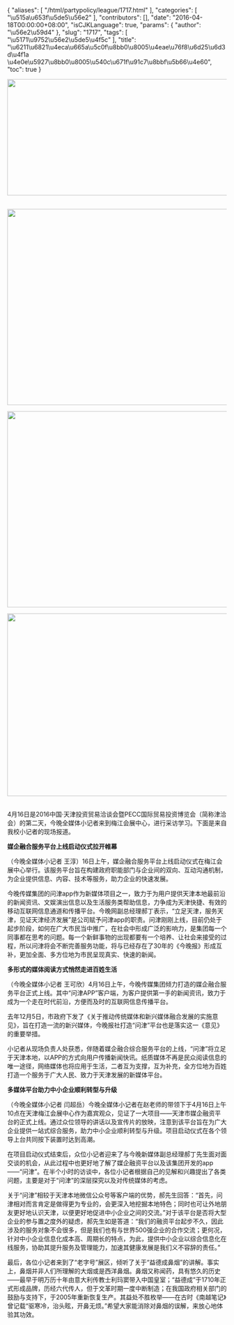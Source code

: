 {
    "aliases": [
        "/html/partypolicy/league/1717.html"
    ],
    "categories": [
        "\u515a\u653f\u5de5\u56e2"
    ],
    "contributors": [],
    "date": "2016-04-18T00:00:00+08:00",
    "isCJKLanguage": true,
    "params": {
        "author": "\u56e2\u59d4"
    },
    "slug": "1717",
    "tags": [
        "\u5171\u9752\u56e2\u5de5\u4f5c"
    ],
    "title": "\u6211\u6821\u4eca\u665a\u5c0f\u8bb0\u8005\u4eae\u76f8\u6d25\u6d3d\u4f1a \u4e0e\u5927\u8bb0\u8005\u540c\u671f\u91c7\u8bbf\u5b66\u4e60",
    "toc": true
}


<img
    src="https://cdn.tfls.online/mirror/full/6e39589e150b235db16f2981a0fee4b39c5189b4.jpg"
    style="display:block;margin-left:auto;margin-right:auto;"
    decoding="async"
    fetchpriority="auto"
    loading="lazy"
    height="267"
    width="567"
/> 





<img
    src="https://cdn.tfls.online/mirror/full/079e44fa230f9b74f6806bb249373cb8f465c83b.jpg"
    style="display:block;margin-left:auto;margin-right:auto;"
    decoding="async"
    fetchpriority="auto"
    loading="lazy"
    height="450"
    width="600"
/>





<img
    src="https://cdn.tfls.online/mirror/full/7708e5782b21630895c0f081565f4ac89213f7ab.jpg"
    style="display:block;margin-left:auto;margin-right:auto;"
    decoding="async"
    fetchpriority="auto"
    loading="lazy"
    height="450"
    width="600"
/>





<img
    src="https://cdn.tfls.online/mirror/full/d76e311c89e488a273539bc40ab9051e38ba1a28.jpg"
    style="display:block;margin-left:auto;margin-right:auto;"
    decoding="async"
    fetchpriority="auto"
    loading="lazy"
    height="419"
    width="557"
/> 







4月16日是2016中国·天津投资贸易洽谈会暨PECC国际贸易投资博览会（简称津洽会）的第二天，今晚全媒体小记者来到梅江会展中心，进行采访学习。下面是来自我校小记者的现场报道。




**媒企融合服务平台上线启动仪式拉开帷幕**




（今晚全媒体小记者 王淳）16日上午，媒企融合服务平台上线启动仪式在梅江会展中心举行。该服务平台旨在构建政府职能部门与企业间的双向、互动沟通机制，为企业提供信息、内容、技术等服务，助力企业的快速发展。




今晚传媒集团的问津app作为新媒体项目之一，致力于为用户提供天津本地最前沿的新闻资讯、文娱演出信息以及生活服务类帮助信息，力争成为天津快捷、有效的移动互联网信息通道和传播平台。今晚网副总经理郝丁表示，“立足天津，服务天津，见证天津经济发展”是公司赋予问津app的职责。问津刚刚上线，目前仍处于起步阶段，如何在广大市民当中推广，在社会中形成广泛的影响力，是集团每一个同事都在思考的问题。每一个新鲜事物的出现都要有一个培养、让社会来接受的过程，所以问津将会不断完善服务功能，将与已经存在了30年的《今晚报》形成互补，更加全面、多方位地为市民呈现真实、快速的新闻。




**多形式的媒体阅读方式悄然走进百姓生活**




（今晚全媒体小记者 王可欣）4月16日上午，今晚传媒集团倾力打造的媒企融合服务平台正式上线。其中“问津APP”客户端，为客户提供第一手的新闻资讯，致力于成为一个走在时代前沿，方便而及时的互联网信息传播平台。




去年12月5日，市政府下发了《关于推动传统媒体和新兴媒体融合发展的实施意见》，旨在打造一流的新兴媒体，今晚报社打造“问津”平台也是落实这一《意见》的重要举措。




小记者从现场负责人处获悉，伴随着媒企融合综合服务平台的上线，“问津”将立足于天津本地，以APP的方式向用户传播新闻快讯。纸质媒体不再是民众阅读信息的唯一途径，网络媒体也将应用于生活，二者互为支撑，互为补充，全方位地为百姓打造一个服务于广大人民、致力于天津发展的新媒体平台。




**多媒体平台助力中小企业顺利转型与升级**




（今晚全媒体小记者 闫超岳）今晚全媒体小记者在赵老师的带领下于4月16日上午10点在天津梅江会展中心作为嘉宾观众，见证了一大项目——天津市媒企融资平台的正式上线。通过众位领导的讲话以及宣传片的放映，注意到该平台旨在为广大企业提供一站式综合服务，助力中小企业顺利转型与升级。项目启动仪式在各个领导上台共同按下装置时达到高潮。




在项目启动仪式结束后，众位小记者迎来了与今晚新媒体副总经理郝丁先生面对面交谈的机会，从此过程中也更好地了解了媒企融资平台以及该集团开发的app——“问津”。在半个小时的访谈中，各位小记者根据自己的见解和兴趣提出了各类问题，主要是对于“问津”的深层探究以及对传统媒体的考虑。




关于“问津”相较于天津本地微信公众号等客户端的优势，郝先生回答：“首先，问津相对而言肯定是做得更为专业的，会更深入地挖掘本地特色；同时也可让外地朋友更好地认识天津，以便更好地促进中小企业之间的交流。”对于该平台是否将大型企业的参与置之度外的疑虑，郝先生如是答道：“我们的融资平台起步不久，因此涉及的服务对象不会很多，但是我们也有与世界500强企业的合作交流；更何况，针对中小企业信息化成本高、周期长的特点，为此，提供中小企业以综合信息化在线服务，协助其提升服务及管理能力，加速其健康发展是我们义不容辞的责任。”




最后，各位小记者来到了“老字号”展区，倾听了关于“益德成鼻烟”的讲解。事实上，鼻烟并非人们所理解的大烟或是西洋鼻烟。鼻烟又称闻药，具有悠久的历史——最早于明万历十年由意大利传教士利玛窦带入中国皇室；“益德成”于1710年正式形成品牌，历经六代传人，但于文革时期一度中断制造；在我国政府相关部门的鼓励与支持下，于2005年重新恢复生产。其益处不胜枚举——在古时《南越笔记》曾记载“驱寒冷，治头眩，开鼻无烦。”希望大家能消除对鼻烟的误解，来放心地体验其功效。




 




  



